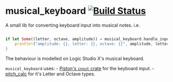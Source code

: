 # musical_keyboard [![Build Status](https://travis-ci.org/RustAudio/musical_keyboard.svg?branch=master)](https://travis-ci.org/RustAudio/musical_keyboard)

A small lib for converting keyboard input into musical notes. i.e.

```Rust

if let Some((letter, octave, amplitude)) = musical_keyboard.handle_input(ctrl, key) {
    println!("amplitude: {}, letter: {}, octave: {}", amplitude, letter, octave);
}

```

The behaviour is modelled on Logic Studio X's musical keyboard.

`musical_keyboard` uses:
    - [Piston's `input` crate](https://github.com/PistonDevelopers/input) for the keyboard input.
    - [pitch_calc](https://github.com/RustAudio/pitch_calc) for it's Letter and Octave types.
